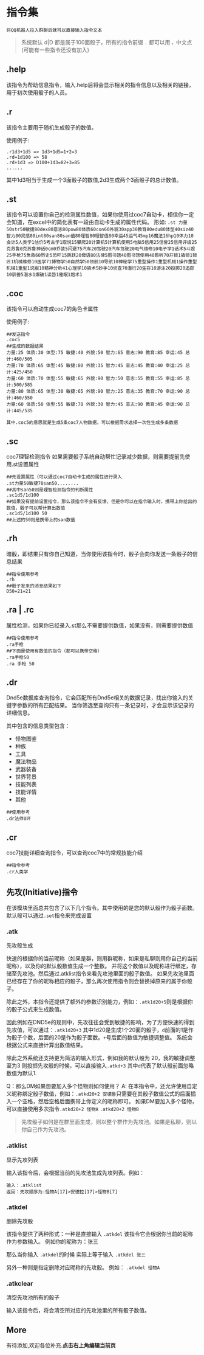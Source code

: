 # 指令集

`将QQ机器人拉入群聊后就可以直接输入指令文本`
> 系统默认 d|D 都是属于100面骰子，所有的指令前缀 `.` 都可以用 `。`中文点(可能有一些指令还没有加入)


## .help
该指令为帮助信息指令，输入.help后将会显示相关的指令信息以及相关的链接，用于初次使用骰子的人员。

## .r 
该指令主要用于随机生成骰子的数值。

使用例子:
```
.r1d3+1d5 => 1d3+1d5=1+2=3
.rd=1d100 => 58
.rd+1d3 => D100+1d3=82+3=85
......
```
其中1d3相当于生成一个3面骰子的数值,2d3生成两个3面骰子的总计数值。

## .st
该指令可以设置你自己的检测属性数值，如果你使用过coc7自动卡，相信你一定会知道，在excel中的简化表有一段由自动卡生成的属性代码。
形如: 
`
.st 力量50str50敏捷80dex80意志80pow80体质60con60外貌30app30教育80edu80体型40siz40智力80灵感80int80san80san值80理智80理智值80幸运45运气45mp16魔法16hp10体力10会计5人类学1估价5考古学1取悦15攀爬20计算机5计算机使用5电脑5信用25信誉25信用评级25克苏鲁0克苏鲁神话0cm0乔装5闪避75汽车20驾驶20汽车驾驶20电气维修10电子学1话术5斗殴25手枪75急救60历史5恐吓15跳跃20母语80法律5图书馆40图书馆使用40聆听70开锁1撬锁1锁匠1机械维修10医学71博物学50自然学50领航10导航10神秘学75重型操作1重型机械1操作重型机械1重型1说服10精神分析41心理学10骑术5妙手10侦查70潜行20生存10游泳20投掷20追踪10驯兽5潜水1爆破1读唇1催眠1炮术1
`

## .coc 
该指令可以自动生成coc7的角色卡属性

使用例子:
```text
##发送指令
.coc5
##生成的数据结果
力量:25 体质:30 体型:75 敏捷:40 外貌:50 智力:65 意志:90 教育:85 幸运:45 总计:460/505
力量:70 体质:65 体型:45 敏捷:80 外貌:35 智力:45 意志:45 教育:40 幸运:25 总计:425/450
力量:60 体质:70 体型:55 敏捷:65 外貌:90 智力:50 意志:55 教育:55 幸运:85 总计:500/585
力量:80 体质:65 体型:30 敏捷:65 外貌:90 智力:25 意志:35 教育:70 幸运:90 总计:460/550
力量:60 体质:50 体型:55 敏捷:70 外貌:30 智力:45 意志:90 教育:45 幸运:90 总计:445/535
```
`其中.coc5的意思就是生成5条coc7人物数据，可以根据需求选择一次性生成多条数据`

## .sc
coc7理智检测指令 如果需要骰子系统自动帮忙记录减少数据，则需要提前先使用.st设置属性
```text
##先设置属性（可以通过coc7自动卡生成的属性进行录入
.st力量50敏捷70san50........
##其中san50则是理智检测指令的判断属性
.sc1d5/1d100
##如果没有提前设置指令，那么该指令不会有反馈，但是你可以在指令输入时，携带上你给出的数值，骰子可以帮计算出数值
.sc1d5/1d100 50
##上述的50则是携带上的san数值
```

## .rh
暗骰，即结果只有你自己知道，当你使用该指令时，骰子会向你发送一条骰子的信息结果
 
```text
##指令使用参考
.rh
##骰子发来的消息结果如下
D50=21=21
```

## .ra | .rc
属性检测，如果你已经录入.st那么不需要提供数值，如果没有，则需要提供数值
```text
##指令使用参考
.ra手枪
##下面是使用有数值的指令（都可以携带空格）
.ra手枪50
.ra 手枪 50
```


## .dr
Dnd5e数据库查询指令，它会匹配所有Dnd5e相关的数据记录，找出你输入的关键字参数的所有匹配结果。
当你筛选至查询只有一条记录时，才会显示该记录的详细信息。

其中包含的信息类型包含：
- 怪物图鉴
- 种族
- 工具
- 魔法物品
- 武器装备
- 世界背景
- 技能列表
- 技能详情
- 其他

```text
##使用参考
.dr法师0环
```

## .cr
coc7技能详细查询指令，可以查询coc7中的常规技能介绍
```text
##指令参考
.cr人类学
```

## 先攻(Initiative)指令
在该模块里面总共包含了以下几个指令。其中使用的是您的默认骰作为骰子面数。
默认骰可以通过`.set`指令来完成设置

### .atk 
先攻骰生成

快速的根据你的当前昵称（如果是群，则用群昵称，如果是私聊则用你自己的当前昵称），以及你的默认骰数值生成一个整数。
并将这个数值以及昵称进行绑定，存储至先攻池。然后通过.atklist指令来看先攻池里面的骰子数值。
如果先攻池里面已经存在了你的昵称相应的骰子，那么再次使用指令则会替换掉原来的属于你骰子。

除此之外，本指令还提供了额外的参数识别能力，例如：`.atk1d20+5`则是根据你的骰子公式来生成数值。

因此例如在DND5e的规则中，先攻往往会受到敏捷的影响，为了方便快速的得到先攻值，可以通过：`.atk1d20+3` 
其中1d20是生成1个20面的骰子，`d`前面的1是作为骰子个数，后面的20是作为骰子面数。`+`号后面的数值为敏捷调整值。
系统会根据公式来直接计算出数值结果。

除此之外系统还支持更为简洁的输入形式，例如我的默认骰为 20，我的敏捷调整至为3
则投掷先攻骰的时候，可以直接输入`.atkd+3` 其中`d`代表了默认骰前面忽略数值为默认1.

Q：那么DM如果想要加入多个怪物则如何使用？
A: 在本指令中，还允许使用自定义昵称绑定骰子数值，例如：`.atkd20+2 安德鲁`只需要在其骰子数值公式的后面插入一个空格，然后空格后面携带上你定义的昵称即可。
如果DM要加入多个怪物，可以直接使用多次指令`.atkd20+2 怪物A` `.atkd20+2 怪物B` 

> 先攻骰子如何是在群里面生成，则以整个群作为先攻池。如果是私聊，则以你自己作为先攻池。

### .atklist 
显示先攻列表

输入该指令后，会根据当前的先攻池生成先攻列表。例如：
```text
输入：.atklist
返回：先攻顺序为:怪物A[17]>安德拉[17]>怪物B[7]
```

### .atkdel
删除先攻骰

该指令提供了两种形式：一种是直接输入 `.atkdel` 该指令它会根据你当前的昵称作为参数输入。
例如你的昵称为：张三

那么当你输入 `.atkdel`的时候 实际上等于输入 `.atkdel 张三`

另外一种则是指定删除对应昵称的先攻骰。
例如： `.atkdel 怪物A` 


### .atkclear
清空先攻池所有的骰子

输入该指令后，将会清空所对应的先攻池里的所有骰子数值。



## More

有待添加,欢迎各位补充.**点击右上角编辑当前页**

